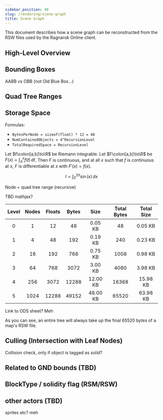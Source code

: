 ```yaml
---
sidebar_position: 40
slug: /rendering/scene-graph
title: Scene Graph
---
```


This document describes how a scene graph can be reconstructed from the RSW files used by the Ragnarok Online client.

## High-Level Overview

## Bounding Boxes

AABB vs OBB (not Old Blue Box...)

## Quad Tree Ranges

## Storage Space

Formulas:

- `BytesPerNode = sizeof(float) * 12 = 48`
- `NumContainedObjects = 4^RecursionLevel`
- `TotalRequiredSpace = RecursionLevel`

Let $f\colon[a,b]\to\R$ be Riemann integrable. Let $F\colon[a,b]\to\R$ be
$F(x)=\int_{a}^{x} f(t)\,dt$. Then $F$ is continuous, and at all $x$ such that
$f$ is continuous at $x$, $F$ is differentiable at $x$ with $F'(x)=f(x)$.

$$
I = \int_0^{2\pi} \sin(x)\,dx
$$

Node = quad tree range (recursive)

TBD mathjax?

| Level | Nodes | Floats | Bytes |   Size   | Total Bytes | Total Size |
| :---: | :---: | :----: | :---: | :------: | :---------: | :--------: |
|   0   |   1   |   12   |  48   | 0.05 KB  |     48      |  0.05 KB   |
|   1   |   4   |   48   |  192  | 0.19 KB  |     240     |  0.23 KB   |
|   2   |  16   |  192   |  768  | 0.75 KB  |    1008     |  0.98 KB   |
|   3   |  64   |  768   | 3072  | 3.00 KB  |    4080     |  3.98 KB   |
|   4   |  256  |  3072  | 12288 | 12.00 KB |    16368    |  15.98 KB  |
|   5   | 1024  | 12288  | 49152 | 48.00 KB |    65520    |  63.98 KB  |

Link to ODS sheet? Meh

As you can see, an entire tree will always take up the final 65520 bytes of a map's RSW file.

## Culling (Intersection with Leaf Nodes)

Collision check, only if object is tagged as solid?

## Related to GND bounds (TBD)

## BlockType / solidity flag (RSM/RSW)

## other actors (TBD)

sprites etc? meh
